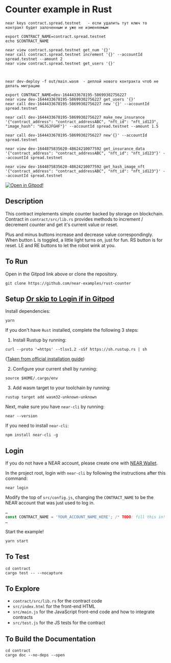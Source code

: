Counter example in Rust
=================================
```
near keys contract.spread.testnet   - если удалить тут ключ то контракт будет залоченным и уже не изменяемым

export CONTRACT_NAME=contract.spread.testnet
echo $CONTRACT_NAME

near view contract.spread.testnet get_num '{}'
near call contract.spread.testnet increment '{}' --accountId spread.testnet --amount 2
near view contract.spread.testnet get_users '{}'



near dev-deploy -f out/main.wasm  - деплой нового контракта чтоб не делать миграцию

export CONTRACT_NAME=dev-1644433678195-58699302756227
near view dev-1644433678195-58699302756227 get_users '{}'
near call dev-1644433678195-58699302756227 new '{}' --accountId spread.testnet 

near call dev-1644433678195-58699302756227 make_new_insurance '{"contract_address": "contract_addressABC", "nft_id": "nft_id123", "image_hash": "HGJGJFGHF"}' --accountId spread.testnet --amount 1.5

near call dev-1644433678195-58699302756227 new'{}' --accountId spread.testnet

near view dev-1644875835620-48624210077592 get_insurance_data '{"contract_address": "contract_addressABC", "nft_id": "nft_id123"}' --accountId spread.testnet  

near view dev-1644875835620-48624210077592 get_hash_image_nft '{"contract_address": "contract_addressABC", "nft_id": "nft_id123"}' --accountId spread.testnet  

```

[![Open in Gitpod!](https://gitpod.io/button/open-in-gitpod.svg)](https://gitpod.io/#https://github.com/near-examples/rust-counter)

<!-- MAGIC COMMENT: DO NOT DELETE! Everything above this line is hidden on NEAR Examples page -->

## Description

This contract implements simple counter backed by storage on blockchain.
Contract in `contract/src/lib.rs` provides methods to increment / decrement counter and get it's current value or reset.

Plus and minus buttons increase and decrease value correspondingly. When button L is toggled, a little light turns on, just for fun. RS button is for reset. LE and RE buttons to let the robot wink at you.

## To Run
Open in the Gitpod link above or clone the repository.

```
git clone https://github.com/near-examples/rust-counter
```


## Setup [Or skip to Login if in Gitpod](#login)
Install dependencies:

```
yarn
```

If you don't have `Rust` installed, complete the following 3 steps:

1) Install Rustup by running:

```
curl --proto '=https' --tlsv1.2 -sSf https://sh.rustup.rs | sh
```

([Taken from official installation guide](https://www.rust-lang.org/tools/install))

2) Configure your current shell by running:

```
source $HOME/.cargo/env
```

3) Add wasm target to your toolchain by running:

```
rustup target add wasm32-unknown-unknown
```

Next, make sure you have `near-cli` by running:

```
near --version
```

If you need to install `near-cli`:

```
npm install near-cli -g
```

## Login
If you do not have a NEAR account, please create one with [NEAR Wallet](https://wallet.testnet.near.org).

In the project root, login with `near-cli` by following the instructions after this command:

```
near login
```

Modify the top of `src/config.js`, changing the `CONTRACT_NAME` to be the NEAR account that was just used to log in.

```javascript
…
const CONTRACT_NAME = 'YOUR_ACCOUNT_NAME_HERE'; /* TODO: fill this in! */
…
```

Start the example!

```
yarn start
```

## To Test

```
cd contract
cargo test -- --nocapture
```

## To Explore

- `contract/src/lib.rs` for the contract code
- `src/index.html` for the front-end HTML
- `src/main.js` for the JavaScript front-end code and how to integrate contracts
- `src/test.js` for the JS tests for the contract

## To Build the Documentation

```
cd contract
cargo doc --no-deps --open
```
